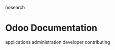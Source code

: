 nosearch  

# Odoo Documentation

<div class="toctree">

applications administration developer contributing

</div>
